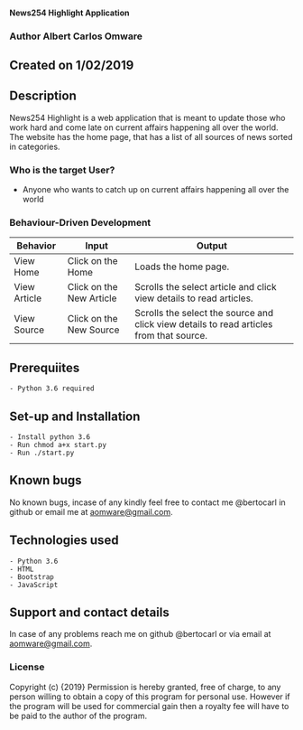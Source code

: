 #### News254 Highlight Application
### Author Albert Carlos Omware
## Created on 1/02/2019 

## Description
News254 Highlight is a web application that is meant to update those who work hard and come late on current affairs happening all over the world. The website has the home page, that has a list of all sources of news sorted in categories. 


### Who is the target User?
* Anyone who wants to catch up on current affairs happening all over the world


### Behaviour-Driven Development
| Behavior            | Input                         | Output                        |
| ------------------- | ----------------------------- | ----------------------------- |
| View Home | Click on the Home | Loads the home page. |
| View Article | Click on the New Article | Scrolls the select article and click view details to read articles. |
| View Source | Click on the New Source | Scrolls the select the source and click view details to read articles from that source. |

## Prerequiites
    - Python 3.6 required


## Set-up and Installation
    - Install python 3.6
    - Run chmod a+x start.py
    - Run ./start.py

 
## Known bugs
No known bugs, incase of any kindly feel free to contact me @bertocarl in github or email me at aomware@gmail.com.

## Technologies used
    - Python 3.6
    - HTML
    - Bootstrap
    - JavaScript

## Support and contact details
In case of any problems reach me on github @bertocarl or via email at aomware@gmail.com.

### License
Copyright (c) {2019} 
Permission is hereby granted, free of charge, to any person willing to obtain a copy of this program for personal use. However if the program will be used for commercial gain then a royalty fee will have to be paid to the author of the program.
